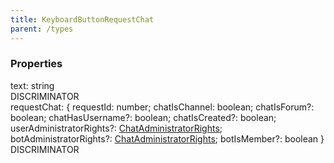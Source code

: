 ```yaml
---
title: KeyboardButtonRequestChat
parent: /types
---
```


### Properties

<div class="flex flex-col gap-3"><div><div class="flex gap-2"><div class="font-mono p" id="p_text" data-anchor><span class="font-bold">text</span><span class="opacity-50">:</span> <span>string</span></div><div class="flex items-center"><div class="bg-dbt px-1.5 rounded-md select-none text-fgt text-[10px]">DISCRIMINATOR</div></div></div></div><div><div class="flex gap-2"><div class="font-mono p" id="p_requestChat" data-anchor><span class="font-bold">requestChat</span><span class="opacity-50">:</span> <span class="font-mono">{ <span class="font-bold">requestId</span><span class="opacity-50">:</span> <span>number</span><span class="opacity-50">;</span> <span class="font-bold">chatIsChannel</span><span class="opacity-50">:</span> <span>boolean</span><span class="opacity-50">;</span> <span class="font-bold">chatIsForum</span><span class="opacity-50"><span title="Optional" class="cursor-help">?</span>:</span> <span>boolean</span><span class="opacity-50">;</span> <span class="font-bold">chatHasUsername</span><span class="opacity-50"><span title="Optional" class="cursor-help">?</span>:</span> <span>boolean</span><span class="opacity-50">;</span> <span class="font-bold">chatIsCreated</span><span class="opacity-50"><span title="Optional" class="cursor-help">?</span>:</span> <span>boolean</span><span class="opacity-50">;</span> <span class="font-bold">userAdministratorRights</span><span class="opacity-50"><span title="Optional" class="cursor-help">?</span>:</span> <a href="/types/chatadministratorrights"  >ChatAdministratorRights</a><span class="opacity-50">;</span> <span class="font-bold">botAdministratorRights</span><span class="opacity-50"><span title="Optional" class="cursor-help">?</span>:</span> <a href="/types/chatadministratorrights"  >ChatAdministratorRights</a><span class="opacity-50">;</span> <span class="font-bold">botIsMember</span><span class="opacity-50"><span title="Optional" class="cursor-help">?</span>:</span> <span>boolean</span> }</span></div><div class="flex items-center"><div class="bg-dbt px-1.5 rounded-md select-none text-fgt text-[10px]">DISCRIMINATOR</div></div></div></div></div>

